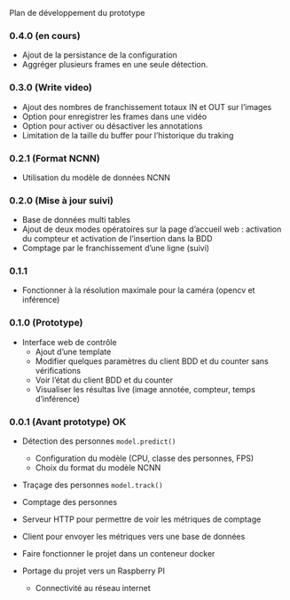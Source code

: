 Plan de développement du prototype

### 0.4.0 (en cours)

* Ajout de la persistance de la configuration
* Aggréger plusieurs frames en une seule détection.

### 0.3.0 (Write video)

* Ajout des nombres de franchissement totaux IN et OUT sur l’images
* Option pour enregistrer les frames dans une vidéo
* Option pour activer ou désactiver les annotations
* Limitation de la taille du buffer pour l’historique du traking

### 0.2.1 (Format NCNN)

* Utilisation du modèle de données NCNN

### 0.2.0 (Mise à jour suivi)

* Base de données multi tables
* Ajout de deux modes opératoires sur la page d’accueil web : activation du compteur et activation de l’insertion dans la BDD
* Comptage par le franchissement d’une ligne (suivi)

### 0.1.1

* Fonctionner à la résolution maximale pour la caméra (opencv et inférence)

### 0.1.0 (Prototype)

* Interface web de contrôle
  * Ajout d’une template
  * Modifier quelques paramètres du client BDD et du counter sans vérifications
  * Voir l’état du client BDD et du counter
  * Visualiser les résultas live (image annotée, compteur, temps d’inférence)

### 0.0.1 (Avant prototype) OK

* Détection des personnes `model.predict()`
  * Configuration du modèle (CPU, classe des personnes, FPS)
  * Choix du format du modèle NCNN

* Traçage des personnes `model.track()`
* Comptage des personnes
* Serveur HTTP pour permettre de voir les métriques de comptage
* Client pour envoyer les métriques vers une base de données
* Faire fonctionner le projet dans un conteneur docker

* Portage du projet vers un Raspberry PI
  * Connectivité au réseau internet
